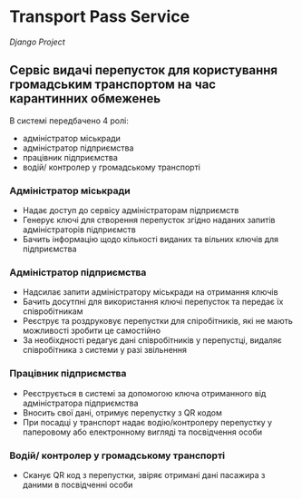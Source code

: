 # Transport Pass Service
*Django Project*
## Сервіс видачі перепусток для користування громадським транспортом на час карантинних обмеженеь
В системі передбачено 4 ролі:
- адміністратор міськради
- адміністратор підприємства
- працівник підприємства
- водій/ контролер у громадському транспорті

### Адміністратор міськради
- Надає доступ до сервісу адміністраторам підприємств
- Генерує ключі для створення перепусток згідно наданих запитів адміністраторів підприємств
- Бачить інформацію щодо кількості виданих та вільних ключів для підприємства

### Адміністратор підприємства
- Надсилає запити адміністратору міськради на отримання ключів
- Бачить досутпні для використання ключі перепусток та передає їх співробітникам
- Реєструє та роздруковує перепустки для спіробітників, які не мають можливості зробити це самостійно
- За необіхдності редагує дані співробітників у  перепустці, видаляє співробітника з системи у разі звільнення

### Працівник підприємства
- Реєструється в системі за допомогою ключа отриманного від адміністратора підприємства
- Вносить свої дані, отримує перепустку з QR кодом 
- При посадці у транспорт надає водію/контролеру перепустку у паперовому або електронному вигляді та посвідчення особи 

### Водій/ контролер у громадському транспорті
- Сканує QR код з перепустки, звіряє отримані дані пасажира з даними в посвідченні особи